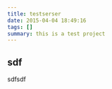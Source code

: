 ```yaml
---
title: testserser
date: 2015-04-04 18:49:16
tags: []
summary: this is a test project
---
```


## sdf

sdfsdf